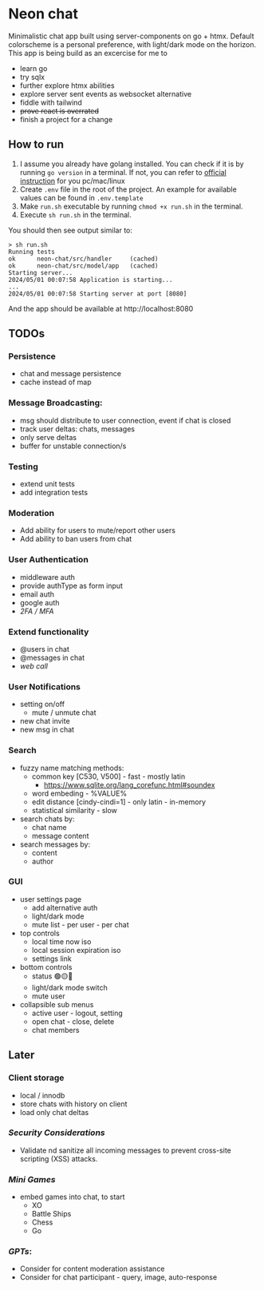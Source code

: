 # Neon chat

Minimalistic chat app built using server-components on go + htmx.
Default colorscheme is a personal preference, with light/dark mode on the horizon.
This app is being build as an excercise for me to 
- learn go
- try sqlx
- further explore htmx abilities
- explore server sent events as websocket alternative
- fiddle with tailwind
- <s>prove react is overrated</s>
- finish a project for a change

## How to run

1. I assume you already have golang installed.
    You can check if it is by running `go version` in a terminal.
    If not, you can refer to [official instruction](https://go.dev/doc/install) for you pc/mac/linux
2. Create `.env` file in the root of the project.
    An example for available values can be found in `.env.template`
3. Make `run.sh` executable by running `chmod +x run.sh` in the terminal.
4. Execute `sh run.sh` in the terminal.

You should then see output similar to:
```
> sh run.sh
Running tests
ok      neon-chat/src/handler     (cached)
ok      neon-chat/src/model/app   (cached)
Starting server...
2024/05/01 00:07:58 Application is starting...
...
2024/05/01 00:07:58 Starting server at port [8080]
```
And the app should be available at http://localhost:8080

## TODOs

### Persistence
- chat and message persistence
- cache instead of map

### Message Broadcasting: 
- msg should distribute to user connection, event if chat is closed
- track user deltas: chats, messages
- only serve deltas
- buffer for unstable connection/s

### Testing
- extend unit tests
- add integration tests

### Moderation
- Add ability for users to mute/report other users
- Add ability to ban users from chat

### User Authentication
- middleware auth
- provide authType as form input
- email auth
- google auth
- *2FA / MFA*

### Extend functionality
- @users in chat
- @messages in chat
- *web call*

### User Notifications
- setting on/off
    - mute / unmute chat
- new chat invite
- new msg in chat

### Search
- fuzzy name matching methods:
    - common key [C530, V500] - fast - mostly latin
        - https://www.sqlite.org/lang_corefunc.html#soundex
    - word embeding - %VALUE%
    - edit distance [cindy-cindi=1] - only latin - in-memory
    - statistical similarity - slow
- search chats by: 
    - chat name
    - message content
- search messages by:
    - content
    - author

### GUI
- user settings page
    * add alternative auth
    * light/dark mode
    * mute list - per user - per chat
- top controls
    * local time now iso
    * local session expiration iso
    * settings link
- bottom controls
    * status 🟢🟡🔴
    * light/dark mode switch
    * mute user
- collapsible sub menus
    * active user - logout, setting
    * open chat - close, delete
    * chat members

## Later

### Client storage
- local / innodb
- store chats with history on client
- load only chat deltas

### *Security Considerations*
- Validate nd sanitize all incoming messages to prevent cross-site scripting (XSS) attacks.

### *Mini Games*
- embed games into chat, to start
    - XO
    - Battle Ships
    - Chess
    - Go

### *GPTs*:
- Consider for content moderation assistance
- Consider for chat participant - query, image, auto-response
